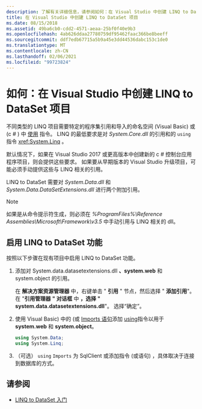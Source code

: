 ```yaml
---
description: 了解有关详细信息，请参阅如何：在 Visual Studio 中创建 LINQ to DataSet 项目
title: 在 Visual Studio 中创建 LINQ to DataSet 项目
ms.date: 08/15/2018
ms.assetid: 49ba6cb0-cdd2-4571-aeaa-25bf0f40e9b3
ms.openlocfilehash: 4ab626ddaa27780759df95462faac366be8beeff
ms.sourcegitcommit: ddf7edb67715a5b9a45e3dd44536dabc153c1de0
ms.translationtype: MT
ms.contentlocale: zh-CN
ms.lasthandoff: 02/06/2021
ms.locfileid: "99723824"
---
```

# <a name="how-to-create-a-linq-to-dataset-project-in-visual-studio"></a>如何：在 Visual Studio 中创建 LINQ to DataSet 项目

不同类型的 LINQ 项目需要特定的程序集引用和导入的命名空间 (Visual Basic) 或 (c # ) 中 [使用](../../../csharp/language-reference/keywords/using-directive.md) 指令。 LINQ 的最低要求是对 *System.Core.dll* 的引用和的 `using` 指令 <xref:System.Linq> 。

默认情况下，如果在 Visual Studio 2017 或更高版本中创建新的 c # 控制台应用程序项目，则会提供这些要求。 如果要从早期版本的 Visual Studio 升级项目，可能必须手动提供这些与 LINQ 相关的引用。

LINQ to DataSet 需要对 *System.Data.dll* 和 *System.Data.DataSetExtensions.dll* 进行两个附加引用。

> [!NOTE]
> 如果是从命令提示符生成，则必须在 *%ProgramFiles%\Reference Assemblies\Microsoft\Framework\v3.5* 中手动引用与 LINQ 相关的 dll。

## <a name="to-enable-linq-to-dataset-functionality"></a>启用 LINQ to DataSet 功能

按照以下步骤在现有项目中启用 LINQ to DataSet 功能。

1. 添加对 System.data.datasetextensions.dll **、system.web** 和 system.object 的引用。 

   在 **解决方案资源管理器** 中，右键单击 " **引用** " 节点，然后选择 " **添加引用**"。 在 "**引用管理器** **" 对话框** 中 **，选择 "** **system.data.datasetextensions.dll**"。 选择“确定”。

1. 使用 Visual Basic) 中的 (或 [Imports 语句](../../../visual-basic/language-reference/statements/imports-statement-net-namespace-and-type.md)添加 [using](../../../csharp/language-reference/keywords/using-directive.md)指令以用于 **system.web** 和 **system.object**。

   ```csharp
   using System.Data;
   using System.Linq;
   ```

1. （可选） `using` `Imports` 为 SqlClient 或添加指令 (或语句) ，具体取决于连接到数据库的方式。

## <a name="see-also"></a>请参阅

- [LINQ to DataSet 入门](getting-started-linq-to-dataset.md)
